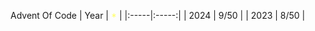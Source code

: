 Advent Of Code
| Year |   <span style="color:#ffff66;">*</span>   |
|:-----|:-----:|
| 2024 |  9/50 |
| 2023 |  8/50 |
